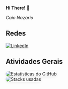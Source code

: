 **Hi There!** 👋

*Caio Nazário*


## Redes
<p>
  <a href="https://www.linkedin.com/in/caionazariobarros?utm_source=share&utm_campaign=share_via&utm_content=profile&utm_medium=android_app" target="_blank">
    <img src="https://img.shields.io/badge/LinkedIn-0077B5?style=for-the-badge&logo=linkedin&logoColor=white" alt="LinkedIn"/>
  </a>
</p>


## Atividades Gerais

<div align="LEFT">
  <img src="https://github-readme-stats.vercel.app/api?username=CaioNazario&show_icons=true&theme=react&hide_border=true" alt="Estatísticas do GitHub" style="border-radius: 10px; box-shadow: 0 2px 10px rgba(0,0,0,0.07);" />
</div>
<div align="LEFT">
  <img src="https://github-readme-stats.vercel.app/api/top-langs/?username=CaioNazario&layout=compact&langs_count=8&hide_border=true&theme=react" alt="Stacks usadas" style="border-radius: 10px; box-shadow: 0 2px 10px rgba(0,0,0,0.07);" />
</div>
